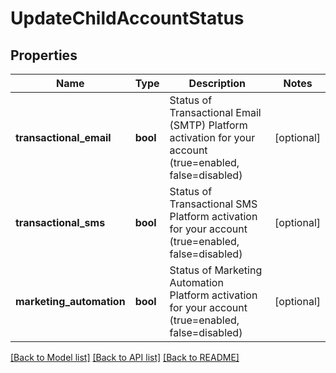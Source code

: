 # UpdateChildAccountStatus

## Properties
Name | Type | Description | Notes
------------ | ------------- | ------------- | -------------
**transactional_email** | **bool** | Status of Transactional Email (SMTP) Platform activation for your account (true&#x3D;enabled, false&#x3D;disabled) | [optional] 
**transactional_sms** | **bool** | Status of Transactional SMS Platform activation for your account (true&#x3D;enabled, false&#x3D;disabled) | [optional] 
**marketing_automation** | **bool** | Status of Marketing Automation Platform activation for your account (true&#x3D;enabled, false&#x3D;disabled) | [optional] 

[[Back to Model list]](../README.md#documentation-for-models) [[Back to API list]](../README.md#documentation-for-api-endpoints) [[Back to README]](../README.md)


